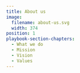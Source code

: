 ```yaml
---
title: About us
image:
  filename: about-us.svg
  width: 374
position: 1
playbook-section-chapters:
  - What we do
  - Mission
  - Vision
  - Values
---
```

